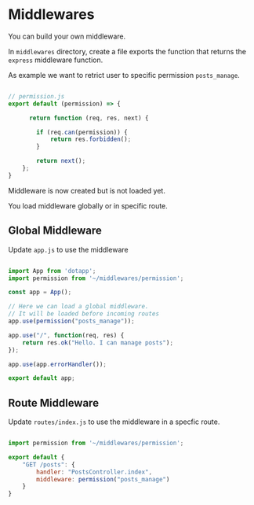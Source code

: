 # Middlewares

You can build your own middleware.

In `middlewares` directory, create a file exports the function that returns the `express` middleware function.

As example we want to retrict user to specific permission `posts_manage`.


``` javascript

// permission.js
export default (permission) => {

      return function (req, res, next) {

        if (req.can(permission)) {
            return res.forbidden();
        }

        return next();
    };
}
```

Middleware is now created but is not loaded yet.

You load middleware globally or in specific route.

## Global Middleware

Update `app.js` to use the middleware

``` javascript

import App from 'dotapp';
import permission from '~/middlewares/permission';

const app = App();

// Here we can load a global middleware.
// It will be loaded before incoming routes
app.use(permission("posts_manage"));

app.use("/", function(req, res) {
    return res.ok("Hello. I can manage posts");
});

app.use(app.errorHandler());

export default app;

```


## Route Middleware

Update `routes/index.js` to use the middleware in a specfic route.

``` javascript

import permission from '~/middlewares/permission';

export default {
    "GET /posts": {
        handler: "PostsController.index",
        middleware: permission("posts_manage")
    }
}
```
